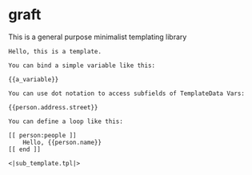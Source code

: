 # graft

This is a general purpose minimalist templating library

```
Hello, this is a template.

You can bind a simple variable like this:

{{a_variable}}

You can use dot notation to access subfields of TemplateData Vars:

{{person.address.street}}

You can define a loop like this:

[[ person:people ]]
    Hello, {{person.name}}
[[ end ]]

<|sub_template.tpl|>

```
